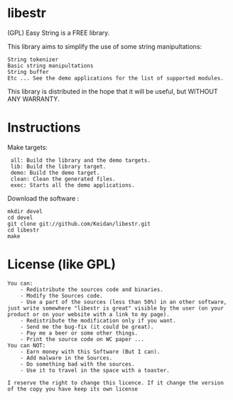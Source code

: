 libestr
===

(GPL) Easy String is a FREE library.


This library aims to simplify the use of some string manipultations:

	String tokenizer
	Basic string manipultations
	String buffer
	Etc ... See the demo applications for the list of supported modules.

This library is distributed in the hope that it will be useful, but WITHOUT ANY WARRANTY.



Instructions
============


Make targets:

     all: Build the library and the demo targets.
     lib: Build the library target.
     demo: Build the demo target.
     clean: Clean the generated files.
     exec: Starts all the demo applications.


Download the software :

	mkdir devel
	cd devel
	git clone git://github.com/Keidan/libestr.git
	cd libestr
	make
  

License (like GPL)
==================

	You can:
		- Redistribute the sources code and binaries.
		- Modify the Sources code.
		- Use a part of the sources (less than 50%) in an other software, just write somewhere "libestr is great" visible by the user (on your product or on your website with a link to my page).
		- Redistribute the modification only if you want.
		- Send me the bug-fix (it could be great).
		- Pay me a beer or some other things.
		- Print the source code on WC paper ...
	You can NOT:
		- Earn money with this Software (But I can).
		- Add malware in the Sources.
		- Do something bad with the sources.
		- Use it to travel in the space with a toaster.
	
	I reserve the right to change this licence. If it change the version of the copy you have keep its own license


